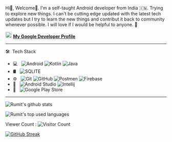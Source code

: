 
Hi👋, Welcome🙂. I'm a self-taught Android developer from India 🇮🇳. Trying to explore new things. I can't be cutting edge updated with the latest tech updates but I try to learn the new things and contribut it back to community whenever possible. I will love if I would be helpful to anyone. 🙂

<img src="https://www.gstatic.com/devrel-devsite/prod/v0492b3db79b8927fe2347ea2dc87c471b22f173331622ffd10334837d43ea37f/developers/images/touchicon-180.png" width =20 height = 20> <b><a href="https://developers.google.com/profile/u/rumit">My Google Developer Profile</a></b>
<hr>

🛠 &nbsp;Tech Stack
- 💻 &nbsp;
  ![Android](https://img.shields.io/badge/Android-3DDC84?style=for-the-badge&logo=android&logoColor=white)
  ![Kotlin](https://img.shields.io/badge/Kotlin-0095D5?&style=for-the-badge)
  ![Java](https://img.shields.io/badge/Java-ED8B00?style=for-the-badge&logo=java&logoColor=white)  
- 🛢 &nbsp;
  ![SQLITE](https://img.shields.io/badge/SQLite-07405E?style=for-the-badge&logo=sqlite&logoColor=white)
- ⚙️ &nbsp;
  ![Git](https://img.shields.io/badge/Git-F05032?style=for-the-badge&logo=git&logoColor=white)
  ![GitHub](https://img.shields.io/badge/GitHub-100000?style=for-the-badge&logo=github&logoColor=white)
  ![Postmen](https://img.shields.io/badge/Postman-FF6C37?style=for-the-badge&logo=Postman&logoColor=white)
  ![Firebase](https://img.shields.io/badge/firebase-ffca28?style=for-the-badge&logo=firebase&logoColor=black)
- 🔧 &nbsp;
  ![Android Studio](https://img.shields.io/badge/Android_Studio-3DDC84?style=for-the-badge&logo=android-studio&logoColor=white)
  ![Intellij](https://img.shields.io/badge/IntelliJIDEA-000000.svg?style=for-the-badge&logo=intellij-idea&logoColor=white)
- 🛒 &nbsp;
  ![Google Play Store](https://img.shields.io/badge/Google_Play-414141?style=for-the-badge&logo=google-play&logoColor=white)
  
<hr>

![Rumit's github stats](https://github-readme-stats.vercel.app/api?username=RumitPatel&show_icons=true&count_private=true&show_icons=true)

![Rumit's top used languages](https://github-readme-stats.vercel.app/api/top-langs/?username=RumitPatel&layout=compact&exclude_repo=dt_laurel_sprout,dt_laurel_sprout_oss,vt_laurel_sprout,vt_laurel_sprout_oss,shrp_xiaomi_laurel_sprout,RumitPatel.github.io,gims-dump,device_oneplus_avicii,oos-cam)

Viewer Count :
 ![Visitor Count](https://profile-counter.glitch.me/{RumitPatel}/count.svg)

[![GitHub Streak](http://github-readme-streak-stats.herokuapp.com?user=RumitPatel&theme=github-light&date_format=M%20j%5B%2C%20Y%5D)](https://git.io/streak-stats)

